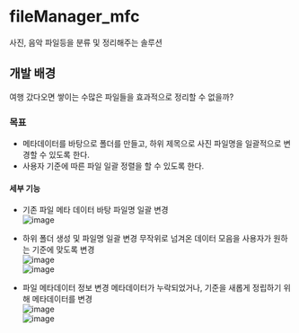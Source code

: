 # fileManager_mfc
사진, 음악 파일등을 분류 및 정리해주는 솔루션

## 개발 배경 
여행 갔다오면 쌓이는 수많은 파일들을 효과적으로 정리할 수 없을까?<br>

### 목표
- 메타데이터를 바탕으로 폴더를 만들고, 하위 제목으로 사진 파일명을 일괄적으로 변경할 수 있도록 한다.<br>
- 사용자 기준에 따른 파일 일괄 정렬을 할 수 있도록 한다.

#### 세부 기능
- 기존 파일 메타 데이터 바탕 파일명 일괄 변경<br>
![image](https://user-images.githubusercontent.com/29244603/123584514-72b3c500-d81c-11eb-888b-73731363d0d5.png)<br>

- 하위 폴더 생성 및 파일명 일괄 변경
무작위로 넘겨온 데이터 모음을 사용자가 원하는 기준에 맞도록 변경<br>
![image](https://user-images.githubusercontent.com/29244603/123584848-0dac9f00-d81d-11eb-956d-07267ec66eb1.png)<br>
![image](https://user-images.githubusercontent.com/29244603/123584864-13a28000-d81d-11eb-80c9-cd6377f24fe0.png)<br>

- 파일 메타데이터 정보 변경
메타데이터가 누락되었거나, 기준을 새롭게 정립하기 위해 메타데이터를 변경<br>
![image](https://user-images.githubusercontent.com/29244603/124133415-c5aba780-dabc-11eb-9042-6610f660bdd0.png)<br>
![image](https://user-images.githubusercontent.com/29244603/123585148-a93e0f80-d81d-11eb-9f3b-cec2677ab96b.png)<br>
